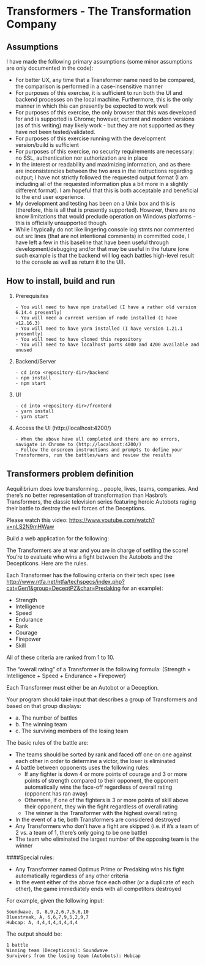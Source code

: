 # Transformers - The Transformation Company

## Assumptions

I have made the following primary assumptions (some minor assumptions are only documented in the code):

- For better UX, any time that a Transformer name need to be compared, the comparison is performed in a case-insensitive manner
- For purposes of this exercise, it is sufficient to run both the UI and backend processes on the local machine.  Furthermore, this is the only manner in which this can presently be expected to work well
- For purposes of this exercise, the only browser that this was developed for and is supported is Chrome; however, current and modern versions (as of this writing) may likely work - but they are not supported as they have not been tested/validated.
- For purposes of this exercise running with the development version/build is sufficient
- For purposes of this exercise, no security requirements are necessary: no SSL, authentication nor authorization are in place
- In the interest or readability and maximizing information, and as there are inconsistencies between the two ares in the instructions regarding output; I have not strictly followed the requested output format (I am including all of the requested information plus a bit more in a slightly different format).  I am hopeful that this is both acceptable and beneficial to the end user experience.      
- My development and testing has been on a Unix box and this is (therefore, this is all that is presently supported).  However, there are no know limitations that would preclude operation on Windows platforms - this is officially unsupported though.
- While I typically do not like lingering console log stmts nor commented out src lines (that are not intentional comments) in committed code, I have left a few in this baseline that have been useful through development/debugging and/or that may be useful in the future (one such example is that the backend will log each battles high-level result to the console as well as return it to the UI). 

## How to install, build and run

1. Prerequisites
    ```
   - You will need to have npm installed (I have a rather old version 6.14.4 presently)
   - You will need a current version of node installed (I have v12.16.3)
   - You will need to have yarn installed (I have version 1.21.1 presently)
   - You will need to have cloned this repository
   - You will need to have localhost ports 4000 and 4200 available and unused
    ```
2. Backend/Server
    ```
   - cd into <repository-dir>/backend 
   - npm install
   - npm start
    ```
3. UI
    ``` 
   - cd into <repository-dir>/frontend
   - yarn install
   - yarn start
    ```
4. Access the UI (http://localhost:4200/)
    ```
   - When the above have all completed and there are no errors, navigate in Chrome to (http://localhost:4200/) 
   - Follow the onscreen instructions and prompts to define your Transformers, run the battles/wars and review the results 
    ```   

## Transformers problem definition
Aequilibrium does love transforming... people, lives, teams, companies. And there’s no better
representation of transformation than Hasbro’s Transformers, the classic television series featuring
heroic Autobots raging their battle to destroy the evil forces of the Deceptions.

Please watch this video:
https://www.youtube.com/watch?v=nLS2N9mHWaw

Build a web application for the following:

The Transformers are at war and you are in charge of settling the score! You’re to evaluate who wins a
fight between the Autobots and the Decepticons. Here are the rules.

Each Transformer has the following criteria on their tech spec (see
http://www.ntfa.net/ntfa/techspecs/index.php?cat=Gen1&group=DeceptPZ&char=Predaking for an
example):
- Strength
- Intelligence
- Speed
- Endurance
- Rank
- Courage
- Firepower
- Skill

All of these criteria are ranked from 1 to 10.

The “overall rating” of a Transformer is the following formula:
(Strength + Intelligence + Speed + Endurance + Firepower)

Each Transformer must either be an Autobot or a Deception.

Your program should take input that describes a group of Transformers and based on that group
displays:
* a. The number of battles
* b. The winning team
* c. The surviving members of the losing team

The basic rules of the battle are:
- The teams should be sorted by rank and faced off one on one against each other in order to
determine a victor, the loser is eliminated
- A battle between opponents uses the following rules:
    - If any fighter is down 4 or more points of courage and 3 or more points of strength
compared to their opponent, the opponent automatically wins the face-off regardless of
overall rating (opponent has ran away)
    - Otherwise, if one of the fighters is 3 or more points of skill above their opponent, they win
the fight regardless of overall rating
    - The winner is the Transformer with the highest overall rating
- In the event of a tie, both Transformers are considered destroyed
- Any Transformers who don’t have a fight are skipped (i.e. if it’s a team of 2 vs. a team of 1, there’s
only going to be one battle)
- The team who eliminated the largest number of the opposing team is the winner

####Special rules:
- Any Transformer named Optimus Prime or Predaking wins his fight automatically regardless of
any other criteria
- In the event either of the above face each other (or a duplicate of each other), the game
immediately ends with all competitors destroyed

For example, given the following input:
```
Soundwave, D, 8,9,2,6,7,5,6,10
Bluestreak, A, 6,6,7,9,5,2,9,7
Hubcap: A, 4,4,4,4,4,4,4,4
```

The output should be:
```
1 battle
Winning team (Decepticons): Soundwave
Survivors from the losing team (Autobots): Hubcap
```
